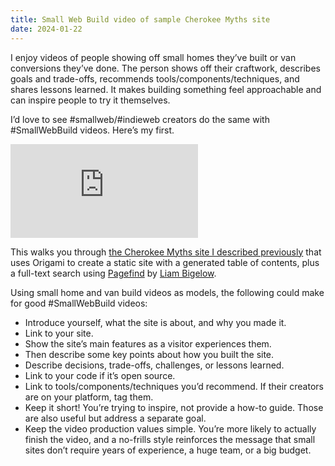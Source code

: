 ```yaml
---
title: Small Web Build video of sample Cherokee Myths site
date: 2024-01-22
---
```


I enjoy videos of people showing off small homes they’ve built or van conversions they’ve done. The person shows off their craftwork, describes goals and trade-offs, recommends tools/components/techniques, and shares lessons learned. It makes building something feel approachable and can inspire people to try it themselves.

I’d love to see #smallweb/#indieweb creators do the same with #SmallWebBuild videos. Here’s my first.

<iframe class="video4x3" src="https://www.youtube.com/embed/ym6s2VsqeYI" title="YouTube video player" frameborder="0" allow="accelerometer; autoplay; clipboard-write; encrypted-media; gyroscope; picture-in-picture; web-share" allowfullscreen></iframe>

This walks you through [the Cherokee Myths site I described previously](https://jan.miksovsky.com/posts/2024/01-16-cherokee-myths.html) that uses Origami to create a static site with a generated table of contents, plus a full-text search using [Pagefind](https://pagefind.app) by [Liam Bigelow](https://fosstodon.org/@bglw).

Using small home and van build videos as models, the following could make for good #SmallWebBuild videos:

- Introduce yourself, what the site is about, and why you made it.
- Link to your site.
- Show the site’s main features as a visitor experiences them.
- Then describe some key points about how you built the site.
- Describe decisions, trade-offs, challenges, or lessons learned.
- Link to your code if it’s open source.
- Link to tools/components/techniques you’d recommend. If their creators are on your platform, tag them.
- Keep it short! You’re trying to inspire, not provide a how-to guide. Those are also useful but address a separate goal.
- Keep the video production values simple. You’re more likely to actually finish the video, and a no-frills style reinforces the message that small sites don’t require years of experience, a huge team, or a big budget.
